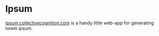 Ipsum
=======

[ipsum.collectivecognition.com](ipsum.collectivecognition.com) is a handy little web-app for generating lorem ipsum.